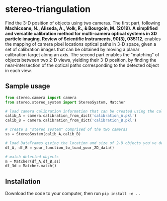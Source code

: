 # stereo-triangulation
Find the 3-D position of objects using two cameras. The first part, following **Machicoane, N., Aliseda, A., Volk, R., & Bourgoin, M. (2019). A simplified and versatile calibration method for multi-camera optical systems in 3D particle imaging. Review of Scientific Instruments, 90(3), 035112**, enables the mapping of camera pixel locations optical paths in 3-D space, given a set of calibration images that can be obtained by moving a planar calibration target along an axis. The second part enables the "matching" of objects between two 2-D views, yielding their 3-D position, by finding the near-intersection of the optical paths corresponding to the detected object in each view.

## Sample usage

```python
from stereo.camera import camera
from stereo.stereo_system import StereoSystem, Matcher

# load camera calibration information that can be created using the calibration GUI
calib_A = camera.calibration_from_dict('calibration_A.pkl')
calib_B = camera.calibration_from_dict('calibration_B.pkl')

# create a "stereo system" comprised of the two cameras
ss = StereoSystem(calib_A,calib_B)

# load DataFrames giving the location and size of 2-D objects you've detected in each view
df_A, df_B = your_function_to_load_your_2D_data()

# match detected objects
m = Matcher(df_A,df_B,ss)
df_3d = Matcher.match()
```

## Installation

Download the code to your computer, then run `pip install -e .` .
